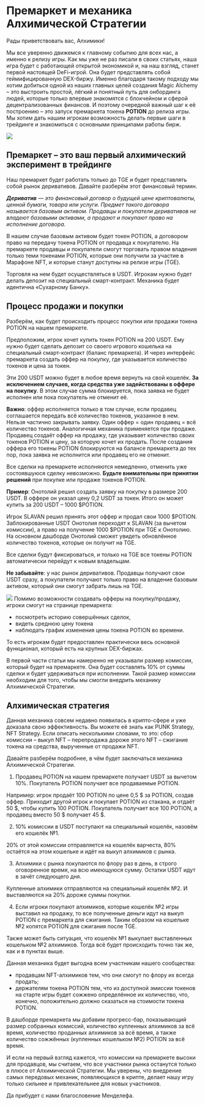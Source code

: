 # Премаркет и механика Алхимической Стратегии
Рады приветствовать вас, Алхимики!

Мы все уверенно движемся к главному событию для всех нас, а именно к релизу игры. Как мы уже не раз писали в своих статьях, наша игра будет с работающей открытой экономикой и, на наш взгляд, станет первой настоящей DeFi-игрой. Она будет представлять собой геймифицированную DEX-биржу. Именно благодаря такому подходу мы хотим добиться одной из наших главных целей создания Magic Alchemy – это выстроить простой, лёгкий и понятный путь для онбординга людей, которые только впервые знакомятся с блокчейном и сферой децентрализованных финансов.
И поэтому очередной важный шаг к её построению – это запуск премаркета токена **POTION** до релиза игры. Мы хотим дать нашим игрокам возможность делать первые шаги в трейдинге и знакомиться с основными принципами работы бирж.

![](1.2x.jpg)
## Премаркет – это ваш первый алхимический эксперимент в трейдинге
Наш премаркет будет работать только до TGE и будет представлять собой рынок деривативов. Давайте разберём этот финансовый термин.

***Дериватив** — это финансовый договор о будущей цене криптовалюты, ценной бумаги, товара или услуги. Предмет такого договора называется базовым активом. Продавцы и покупатели деривативов не владеют базовыми активами, а продают и покупают право на исполнение договора.*

В нашем случае базовым активом будет токен POTION, а договором право на передачу токена POTION от продавца к покупателю. На премаркете продавцы и покупатели смогут торговать правом владения только теми токенами POTION, которые они получили за участие в Марафоне NFT, и которые станут доступны на релизе игры (TGE).

Торговля на нем будет осуществляться в USDT. Игрокам нужно будет делать депозит на специальный смарт-контракт. Механика будет идентична «Сухарному Банку».

## Процесс продажи и покупки

Разберём, как будет происходить процесс покупки или продажи токена POTION на нашем премаркете.

Предположим, игрок хочет купить токен POTION на 200 USDT. Ему нужно будет сделать депозит со своего игрового кошелька на специальный смарт-контракт (баланс премаркета). И через интерфейс премаркета создать оффер на покупку, где указывается количество токенов и цена за токен. 

Эти 200 USDT можно будет в любое время вернуть на свой кошелёк. **За исключением случаев, когда средства уже задействованы в оффере на покупку**. В этом случае сумма блокируется, пока заявка не будет исполнен или пока покупатель не отменит её.

**Важно**: оффер исполняется только в том случае, если продавец соглашается передать всё количество токенов, указанное в нем. Нельзя частично закрывать заявку. Один оффер = один продавец = всё количество токенов.
Аналогичная механика применяется при продаже. Продавец создаёт оффер на продажу, где указывает количество своих токенов POTION и цену, за которую хочет их продать. После создания оффера его токены POTION блокируются на балансе премаркета до тех пор, пока заявка не исполнится или продавец его не отменит.

Все сделки на премаркете исполняются немедленно, отменить уже состоявшуюся сделку невозможно. **Будьте внимательны при принятии решений** при покупке или продаже токенов POTION.

**Пример**: Онотолий решил создать заявку на покупку в размере 200 USDT. В оффере он указал цену 0,2 USDT за токен. Итого он может купить за 200 USDT – 1000 $POTION.

Игрок SLAVAN решил принять этот оффер и продал свои 1000 $POTION. Заблокированные USDT Онотолия переходят к SLAVAN (за вычетом комиссии), а право на получение 1000 $POTION при TGE к Онотолию. На основном дашборде Онотолий сможет увидеть обновлённое количество токенов, которые он получит на TGE.

Все сделки будут фиксироваться, и только на TGE все токены POTION автоматически перейдут к новым владельцам.

**Не забывайте**: у нас рынок деривативов. Продавцы получают свои USDT сразу, а покупатели получают только право на владение базовым активом, который они смогут забрать лишь на TGE.

![](2.2x.png)
Помимо возможности создавать офферы на покупку/продажу, игроки смогут на странице премаркета:
* посмотреть историю совершённых сделок,
* видеть среднюю цену токена
* наблюдать график изменения цены токена POTION во времени.

То есть игрокам будет предоставлен практически весь основной функционал, который есть на крупных DEX-биржах.

В первой части статьи мы намеренно не указывали размер комиссии, который будет на премаркете. Она будет составлять 10% от суммы сделки и будет удерживаться при исполнении. Такой размер комиссии необходим для того, чтобы мы смогли внедрить механику Алхимической Стратегии.
## Алхимическая стратегия
Данная механика совсем недавно появилась в крипто-сфере и уже доказала свою эффективность. Вы можете её знать как PUNK Strategy, NFT Strategy. Если описать несколькими словами, то это: сбор комиссии – выкуп NFT – перепродажа дороже этого NFT – сжигание токена на средства, вырученные от продажи NFT.

Давайте разберём подробнее, в чём будет заключаться механика Алхимической Стратегии.
1) Продавец POTION на нашем премаркете получает USDT за вычетом 10%. Покупатель POTION получает все продаваемые POTION.

Например: игрок продаёт 100 POTION по цене 0,5 $ за POTION, создав оффер. Приходит другой игрок и покупает POTION из стакана, и отдаёт 50 $, чтобы купить 100 POTION. Покупатель получает все 100 POTION, а продавец вместо 50 $ получает 45 $.

2) 10% комиссии в USDT поступают на специальный кошелёк, назовём его кошелёк №1.

20% от этой комиссии отправляется на кошелёк варчеста, 80% остаётся на этом кошельке и идёт на выкуп алхимиков с рынка.

3) Алхимики с рынка покупаются по флору раз в день, в строго оговоренное время, на всю имеющуюся сумму. Остатки USDT идут в зачёт следующего дня.

Купленные алхимики отправляются на специальный кошелёк №2. И выставляются на 20% дороже суммы покупки.

4) Если игроки покупают алхимиков, которые кошелёк №2 игры выставил на продажу, то все полученные деньги идут на выкуп POTION с премаркета для сжигания. Таким образом на кошельке №2 копятся POTION для сжигания после TGE.

Также может быть ситуация, что кошелёк №1 выкупает выставленных кошельком №2 алхимиков. Тогда всё будет происходить точно так же, как и в пунктах выше.

Данная механика будет выгодна всем участникам нашего сообщества:
* продавцам NFT-алхимиков  тем, что они смогут по флору их всегда продать;
* держателям токена POTION  тем, что из доступной эмиссии токенов на старте игры будет сожжено определённое их количество, что, конечно, положительно должно сказаться на стоимости токена POTION.


В дашборде премаркета мы добавим прогресс-бар, показывающий размер собранных комиссий, количество купленных алхимиков за всё время, количество проданных алхимиков за всё время, а также количество сожжённых (купленных кошельком №2) POTION за всё время.

И если на первый взгляд кажется, что комиссии на премаркете высоки для продавцов, мы считаем, что все участники рынка останутся только в плюсе от Алхимической Стратегии. Мы уверены, что внедрение самых передовых механик, появляющихся в крипте, делает нашу игру только сильнее и привлекательнее для новых участников.

Да прибудет с нами благословение Менделефа.
